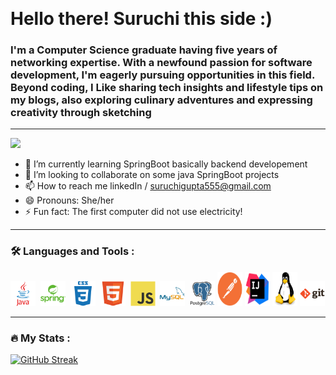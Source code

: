 ![]() 
# Hello there! Suruchi this side :)
### I'm a Computer Science graduate having five years of networking expertise. With a newfound passion for software development, I'm eagerly pursuing opportunities in this field. Beyond coding, I Like sharing tech insights and lifestyle tips on my blogs, also exploring culinary adventures and expressing creativity through sketching
----------------

![](https://github.com/protonpluss/privateFile/blob/main/hello.b82d0eb115cc9cf23d3c.gif)

- 🌱 I’m currently learning SpringBoot basically backend developement
- 💞️ I’m looking to collaborate on some java SpringBoot projects
- 📫 How to reach me linkedIn / suruchigupta555@gmail.com
- 😄 Pronouns: She/her
- ⚡ Fun fact: The first computer did not use electricity!
---

### :hammer_and_wrench: Languages and Tools :

<div>
  <img src="https://github.com/devicons/devicon/blob/master/icons/java/java-original-wordmark.svg" title="Java" alt="Java" width="40" height="40"/>&nbsp;
<!---  <img src="https://github.com/devicons/devicon/blob/master/icons/react/react-original-wordmark.svg" title="React" alt="React" width="40" height="40"/>&nbsp; ---->
  <img src="https://github.com/devicons/devicon/blob/master/icons/spring/spring-original-wordmark.svg" title="Spring" alt="Spring" width="40" height="40"/>&nbsp;
  <img src="https://github.com/devicons/devicon/blob/master/icons/css3/css3-plain-wordmark.svg"  title="CSS3" alt="CSS" width="40" height="40"/>&nbsp;
  <img src="https://github.com/devicons/devicon/blob/master/icons/html5/html5-original.svg" title="HTML5" alt="HTML" width="40" height="40"/>&nbsp;
  <img src="https://github.com/devicons/devicon/blob/master/icons/javascript/javascript-original.svg" title="JavaScript" alt="JavaScript" width="40" height="40"/>&nbsp;
  <img src="https://github.com/devicons/devicon/blob/master/icons/mysql/mysql-original-wordmark.svg" title="MySQL"  alt="MySQL" width="40" height="40"/>&nbsp;
  <img src="https://github.com/devicons/devicon/blob/master/icons/postgresql/postgresql-original-wordmark.svg"
title="postgresql" **alt="postgresql" width="40" height="40"/>
  <img src="https://github.com/devicons/devicon/blob/master/icons/postman/postman-original.svg"
title="postman" **alt="postman" width="40" height="55"/>
  <img src="https://github.com/devicons/devicon/blob/master/icons/intellij/intellij-original.svg"
title="IntelliJ" **alt="IntelliJ" width="40" height="55"/>
   <img src="https://github.com/devicons/devicon/blob/master/icons/linux/linux-original.svg"
title="linux" **alt="linux" width="40" height="55"/>
  <img src="https://github.com/devicons/devicon/blob/master/icons/git/git-original-wordmark.svg" title="Git" **alt="Git" width="40" height="40"/>
  <!---  <img src="https://github.com/devicons/devicon/blob/master/icons/firebase/firebase-plain-wordmark.svg" title="Firebase" alt="Firebase" width="40" height="40"/>&nbsp;
  <img src="https://github.com/devicons/devicon/blob/master/icons/gatsby/gatsby-original.svg" title="Gatsby"  alt="Gatsby" width="40" height="40"/>&nbsp;
   <img src="https://github.com/devicons/devicon/blob/master/icons/nodejs/nodejs-original-wordmark.svg" title="NodeJS" alt="NodeJS" width="40" height="40"/>&nbsp;
  <img src="https://github.com/devicons/devicon/blob/master/icons/amazonwebservices/amazonwebservices-plain-wordmark.svg" title="AWS" alt="AWS" width="40" height="40"/>&nbsp; 
   <img src="https://github.com/devicons/devicon/blob/master/icons/materialui/materialui-original.svg" title="Material UI" alt="Material UI" width="40" height="40"/>&nbsp;
  <img src="https://github.com/devicons/devicon/blob/master/icons/flutter/flutter-original.svg" title="Flutter" alt="Flutter" width="40" height="40"/>&nbsp;
  <img src="https://github.com/devicons/devicon/blob/master/icons/redux/redux-original.svg" title="Redux" alt="Redux " width="40" height="40"/>&nbsp; -->
 
</div>

---

### :fire: My Stats :


[![GitHub Streak](https://github-readme-streak-stats.herokuapp.com?user=protonpluss&theme=gruvbox&mode=weekly&card_width=800)](https://git.io/streak-stats)
<!---
protonpluss/protonpluss is a ✨ special ✨ repository because its `README.md` (this file) appears on your GitHub profile.
You can click the Preview link to take a look at your changes.
--->
